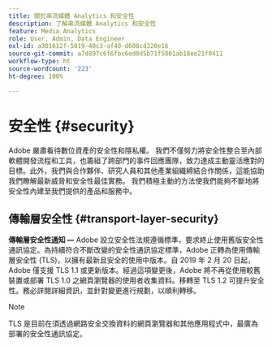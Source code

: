```yaml
---
title: 關於串流媒體 Analytics 和安全性
description: 了解串流媒體 Analytics 和安全性
feature: Media Analytics
role: User, Admin, Data Engineer
exl-id: a301612f-5019-40c3-af40-d608cd320e16
source-git-commit: a7d897c6f6fbc6ed0d5b71f5801ab18ee21f0411
workflow-type: ht
source-wordcount: '223'
ht-degree: 100%

---
```


# 安全性 {#security}

Adobe 嚴肅看待數位資產的安全性和隱私權。 我們不僅努力將安全性整合至內部軟體開發流程和工具，也籌組了跨部門的事件回應團隊，致力達成主動靈活應對的目標。此外，我們與合作夥伴、研究人員和其他產業組織締結合作關係，這能協助我們瞭解最新威脅和安全性最佳實務。 我們積極主動的方法使我們能夠不斷地將安全性內建至我們提供的產品和服務中。


## 傳輸層安全性 {#transport-layer-security}

**傳輸層安全性通知 —** Adobe 設立安全性法規遵循標準，要求終止使用舊版安全性通訊協定。為持續符合不斷改變的安全性通訊協定標準，Adobe 正轉為使用傳輸層安全性 (TLS)，以擁有最新且安全的使用中版本。自 2019 年 2 月 20 日起，Adobe 僅支援 TLS 1.1 或更新版本。經過這項變更後，Adobe 將不再從使用較舊裝置或部署 TLS 1.0 之網頁瀏覽器的使用者收集資料。移轉至 TLS 1.2 可提升安全性。務必詳閱詳細資訊，並針對變更進行規劃，以順利轉移。

>[!NOTE]
>
>TLS 是目前在須透過網路安全交換資料的網頁瀏覽器和其他應用程式中，最廣為部署的安全性通訊協定。
